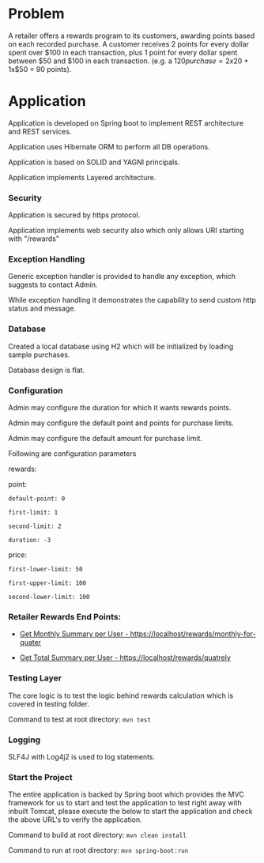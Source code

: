 # Problem

A retailer offers a rewards program to its customers, awarding points based on each recorded purchase.
A customer receives 2 points for every dollar spent over $100 in each transaction, plus 1 point for every dollar
spent between $50 and $100 in each transaction.
(e.g. a $120 purchase = 2x$20 + 1x$50 = 90 points).

# Application
Application is developed on Spring boot to implement REST architecture and REST services. 

Application uses Hibernate ORM to perform all DB operations.

Application is based on SOLID and YAGNI principals. 

Application implements Layered architecture.

### Security
Application is secured by https protocol.

Application implements web security also which only allows URI starting with "/rewards"

### Exception Handling
Generic exception handler is provided to handle any exception, which suggests to contact Admin.

While exception handling it demonstrates the capability to send custom http status and message.

### Database
Created a local database using H2 which will be initialized by loading sample purchases.

Database design is flat.

### Configuration
Admin may configure the duration for which it wants rewards points.

Admin may configure the default point and points for purchase limits.

Admin may configure the default amount for purchase limit.

Following are configuration parameters

rewards:

  point:
  
    default-point: 0
    
    first-limit: 1
    
    second-limit: 2
    
    duration: -3
    
  price:
  
    first-lower-limit: 50
    
    first-upper-limit: 100
    
    second-lower-limit: 100
    

### Retailer Rewards End Points:

* [Get Monthly Summary per User - https://localhost/rewards/monthly-for-quater](https://localhost/rewards/monthly-for-quater)

* [Get Total Summary per User - https://localhost/rewards/quatrely](https://localhost/rewards/quatrely)

### Testing Layer
The core logic is to test the logic behind rewards calculation which is covered in testing folder.

Command to test at root directory: `mvn test`

### Logging
SLF4J with Log4j2 is used to log statements.

### Start the Project
The entire application is backed by Spring boot which provides the MVC framework for us to start 
and test the application to test right away with inbuilt Tomcat, please execute the below to start 
the application and check the above URL's to verify the application.

Command to build at root directory: `mvn clean install`

Command to run at root directory: `mvn spring-boot:run`

